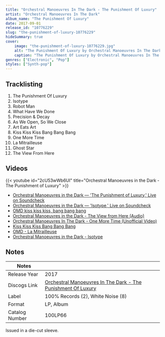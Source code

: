 ```yaml
---
title: "Orchestral Manoeuvres In The Dark - The Punishment Of Luxury"
artist: "Orchestral Manoeuvres In The Dark"
album_name: "The Punishment Of Luxury"
date: 2017-09-01
release_id: "10776229"
slug: "the-punishment-of-luxury-10776229"
hideSummary: true
cover:
    image: "the-punishment-of-luxury-10776229.jpg"
    alt: "The Punishment Of Luxury by Orchestral Manoeuvres In The Dark"
    caption: "The Punishment Of Luxury by Orchestral Manoeuvres In The Dark"
genres: ["Electronic", "Pop"]
styles: ["Synth-pop"]
---
```


## Tracklisting
1. The Punishment Of Luxury
2. Isotype
3. Robot Man
4. What Have We Done
5. Precision & Decay
6. As We Open, So We Close
7. Art Eats Art
8. Kiss Kiss Kiss Bang Bang Bang
9. One More Time
10. La Mitrailleuse
11. Ghost Star
12. The View From Here

## Videos
{{< youtube id="2cU53wWb6UI" title="Orchestral Manoeuvres in the Dark - The Punishment of Luxury" >}}
- [Orchestral Manoeuvres in the Dark — 'The Punishment of Luxury,' Live on Soundcheck](https://www.youtube.com/watch?v=NJQ3ZPF824E)
- [Orchestral Manoeuvres in the Dark — 'Isotype,' Live on Soundcheck](https://www.youtube.com/watch?v=HTSF0m0eXuU)
- [OMD kiss kiss kiss, bang bang bang](https://www.youtube.com/watch?v=sNAOUfOBjX4)
- [Orchestral Manoeuvres in the Dark - The View from Here (Audio)](https://www.youtube.com/watch?v=udz-vvfMSGQ)
- [Orchestral Manoeuvres In The Dark - One More Time (Unofficial Video)](https://www.youtube.com/watch?v=8r8SuETAXqk)
- [Kiss Kiss Kiss Bang Bang Bang](https://www.youtube.com/watch?v=_nbCnmVDQmE)
- [OMD - La Mitrailleuse](https://www.youtube.com/watch?v=9PO_RkGju6M)
- [Orchestral Manoeuvres in the Dark - Isotype](https://www.youtube.com/watch?v=gp_Du6uO9V4)


## Notes

| Notes          |             |
| ---------------| ----------- |
| Release Year   | 2017 |
| Discogs Link   | [Orchestral Manoeuvres In The Dark - The Punishment Of Luxury](https://www.discogs.com/release/10776229-OMD-The-Punishment-Of-Luxury) |
| Label          | 100% Records (2), White Noise (8) |
| Format         | LP, Album |
| Catalog Number | 100LP66 |

Issued in a die-cut sleeve.

